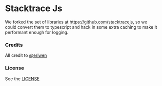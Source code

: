 # Stacktrace Js

We forked the set of libraries at https://github.com/stacktracejs, so we could convert
them to typescript and hack in some extra caching to make it performant enough for logging.

### Credits

All credit to [@eriwen](https://github.com/eriwen)

### License

See the [LICENSE](./LICENSE)
